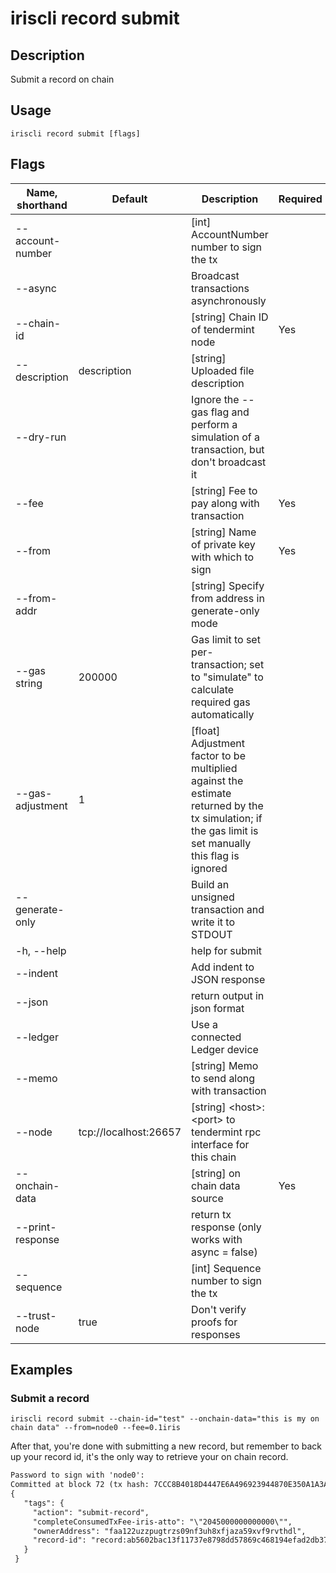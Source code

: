 # iriscli record submit

## Description

Submit a record on chain

## Usage

```
iriscli record submit [flags]
```

## Flags

| Name, shorthand  | Default                    | Description                                                                                 | Required |
| ---------------  | -------------------------- | ------------------------------------------------------------------------------------------- | -------- |
| --account-number |                            | [int] AccountNumber number to sign the tx                                                   |          |
| --async          |                            | Broadcast transactions asynchronously                                                       |          |
| --chain-id       |                            | [string] Chain ID of tendermint node                                                        | Yes      |
| --description    | description                | [string] Uploaded file description                                                          |          |
| --dry-run        |                            | Ignore the --gas flag and perform a simulation of a transaction, but don't broadcast it     |          |
| --fee            |                            | [string] Fee to pay along with transaction                                                  | Yes      |
| --from           |                            | [string] Name of private key with which to sign                                             | Yes      |
| --from-addr      |                            | [string] Specify from address in generate-only mode                                         |          |
| --gas string     | 200000                     | Gas limit to set per-transaction; set to "simulate" to calculate required gas automatically |          |
| --gas-adjustment | 1                          | [float] Adjustment factor to be multiplied against the estimate returned by the tx simulation; if the gas limit is set manually this flag is ignored |          |
| --generate-only  |                            | Build an unsigned transaction and write it to STDOUT                                        |          |
| -h, --help       |                            | help for submit                                                                             |          |
| --indent         |                            | Add indent to JSON response                                                                 |          |
| --json           |                            | return output in json format                                                                |          |
| --ledger         |                            | Use a connected Ledger device                                                               |          |
| --memo           |                            | [string] Memo to send along with transaction                                                |          |
| --node           | tcp://localhost:26657      | [string] \<host>:\<port> to tendermint rpc interface for this chain                           |          |
| --onchain-data   |                            | [string] on chain data source                                                               | Yes      |
| --print-response |                            | return tx response (only works with async = false)                                          |          |
| --sequence       |                            | [int] Sequence number to sign the tx                                                        |          |
| --trust-node     | true                       | Don't verify proofs for responses                                                           |          |

## Examples

### Submit a record

```shell
iriscli record submit --chain-id="test" --onchain-data="this is my on chain data" --from=node0 --fee=0.1iris
```

After that, you're done with submitting a new record, but remember to back up your record id, it's the only way to retrieve your on chain record.

```txt
Password to sign with 'node0':
Committed at block 72 (tx hash: 7CCC8B4018D4447E6A496923944870E350A1A3AF9E15DB15B8943DAD7B5D782B, response: {Code:0 Data:[114 101 99 111 114 100 58 97 98 53 54 48 50 98 97 99 49 51 102 49 49 55 51 55 101 56 55 57 56 100 100 53 55 56 54 57 99 52 54 56 49 57 52 101 102 97 100 50 100 98 51 55 54 50 53 55 57 53 102 49 101 102 100 56 100 57 100 54 51 99 54] Log:Msg 0:  Info: GasWanted:200000 GasUsed:4090 Tags:[{Key:[97 99 116 105 111 110] Value:[115 117 98 109 105 116 45 114 101 99 111 114 100] XXX_NoUnkeyedLiteral:{} XXX_unrecognized:[] XXX_sizecache:0} {Key:[111 119 110 101 114 65 100 100 114 101 115 115] Value:[102 97 97 49 50 50 117 122 122 112 117 103 116 114 122 115 48 57 110 102 51 117 104 56 120 102 106 97 122 97 53 57 120 118 102 57 114 118 116 104 100 108] XXX_NoUnkeyedLiteral:{} XXX_unrecognized:[] XXX_sizecache:0} {Key:[114 101 99 111 114 100 45 105 100] Value:[114 101 99 111 114 100 58 97 98 53 54 48 50 98 97 99 49 51 102 49 49 55 51 55 101 56 55 57 56 100 100 53 55 56 54 57 99 52 54 56 49 57 52 101 102 97 100 50 100 98 51 55 54 50 53 55 57 53 102 49 101 102 100 56 100 57 100 54 51 99 54] XXX_NoUnkeyedLiteral:{} XXX_unrecognized:[] XXX_sizecache:0} {Key:[99 111 109 112 108 101 116 101 67 111 110 115 117 109 101 100 84 120 70 101 101 45 105 114 105 115 45 97 116 116 111] Value:[34 50 48 52 53 48 48 48 48 48 48 48 48 48 48 48 48 34] XXX_NoUnkeyedLiteral:{} XXX_unrecognized:[] XXX_sizecache:0}] Codespace: XXX_NoUnkeyedLiteral:{} XXX_unrecognized:[] XXX_sizecache:0})
{
   "tags": {
     "action": "submit-record",
     "completeConsumedTxFee-iris-atto": "\"2045000000000000\"",
     "ownerAddress": "faa122uzzpugtrzs09nf3uh8xfjaza59xvf9rvthdl",
     "record-id": "record:ab5602bac13f11737e8798dd57869c468194efad2db37625795f1efd8d9d63c6"
   }
 }
```


